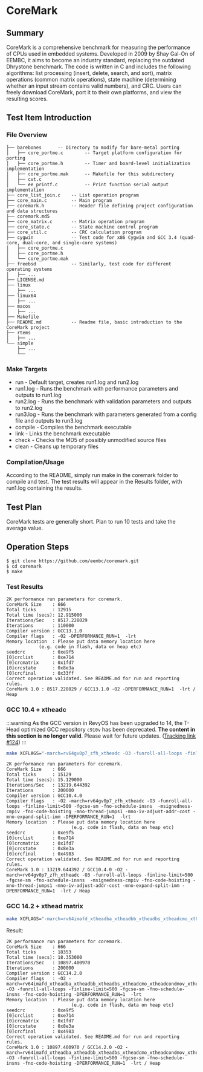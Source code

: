 # CoreMark

## Summary
CoreMark is a comprehensive benchmark for measuring the performance of CPUs used in embedded systems. Developed in 2009 by Shay Gal-On of EEMBC, it aims to become an industry standard, replacing the outdated Dhrystone benchmark. The code is written in C and includes the following algorithms: list processing (insert, delete, search, and sort), matrix operations (common matrix operations), state machine (determining whether an input stream contains valid numbers), and CRC. Users can freely download CoreMark, port it to their own platforms, and view the resulting scores.

## Test Item Introduction

### File Overview

```
├── barebones      -- Directory to modify for bare-metal porting
│   ├── core_portme.c        -- Target platform configuration for porting
│   ├── core_portme.h        -- Timer and board-level initialization implementation
│   ├── core_portme.mak      -- Makefile for this subdirectory
│   ├── cvt.c
│   └── ee_printf.c          -- Print function serial output implementation
├── core_list_join.c    -- List operation program
├── core_main.c         -- Main program
├── coremark.h          -- Header file defining project configuration and data structures
├── coremark.md5
├── core_matrix.c       -- Matrix operation program
├── core_state.c        -- State machine control program
├── core_util.c         -- CRC calculation program
├── cygwin              -- Test code for x86 Cygwin and GCC 3.4 (quad-core, dual-core, and single-core systems)
│   ├── core_portme.c
│   ├── core_portme.h
│   └── core_portme.mak
├── freebsd             -- Similarly, test code for different operating systems
│   ├── ...
├── LICENSE.md
├── linux
│   ├── ...
├── linux64
│   ├── ...
├── macos
│   ├── ...
├── Makefile
├── README.md           -- Readme file, basic introduction to the CoreMark project
├── rtems
│   ├── ...
└── simple
    ├── ...
    └──
```

### Make Targets

- run - Default target, creates run1.log and run2.log
- run1.log - Runs the benchmark with performance parameters and outputs to run1.log
- run2.log - Runs the benchmark with validation parameters and outputs to run2.log
- run3.log - Runs the benchmark with parameters generated from a config file and outputs to run3.log
- compile - Compiles the benchmark executable
- link - Links the benchmark executable
- check - Checks the MD5 of possibly unmodified source files
- clean - Cleans up temporary files

### Compilation/Usage
According to the README, simply run make in the coremark folder to compile and test. The test results will appear in the Results folder, with run1.log containing the results.

## Test Plan
CoreMark tests are generally short. Plan to run 10 tests and take the average value.

## Operation Steps

```
$ git clone https://github.com/eembc/coremark.git
$ cd coremark
$ make
```

### Test Results

```
2K performance run parameters for coremark.
CoreMark Size    : 666
Total ticks      : 12915
Total time (secs): 12.915000
Iterations/Sec   : 8517.228029
Iterations       : 110000
Compiler version : GCC13.1.0
Compiler flags   : -O2 -DPERFORMANCE_RUN=1  -lrt
Memory location  : Please put data memory location here
            (e.g. code in flash, data on heap etc)
seedcrc          : 0xe9f5
[0]crclist       : 0xe714
[0]crcmatrix     : 0x1fd7
[0]crcstate      : 0x8e3a
[0]crcfinal      : 0x33ff
Correct operation validated. See README.md for run and reporting rules.
CoreMark 1.0 : 8517.228029 / GCC13.1.0 -O2 -DPERFORMANCE_RUN=1  -lrt / Heap
```

### GCC 10.4 + xtheadc

:::warning
As the GCC version in RevyOS has been upgraded to 14, the T-Head optimized GCC repository `c910v` has been deprecated. **The content in this section is no longer valid**. Please wait for future updates. ([Tracking link #124](https://github.com/revyos/revyos/issues/124))
:::

```bash
make XCFLAGS="-march=rv64gv0p7_zfh_xtheadc -O3 -funroll-all-loops -finline-limit=500 -fgcse-sm -fno-schedule-insns  -msignedness-cmpiv -fno-code-hoisting -mno-thread-jumps1 -mno-iv-adjust-addr-cost -mno-expand-split-imm"
```

```
2K performance run parameters for coremark.
CoreMark Size    : 666
Total ticks      : 15129
Total time (secs): 15.129000
Iterations/Sec   : 13219.644392
Iterations       : 200000
Compiler version : GCC10.4.0
Compiler flags   : -O2 -march=rv64gv0p7_zfh_xtheadc -O3 -funroll-all-loops -finline-limit=500 -fgcse-sm -fno-schedule-insns  -msignedness-cmpiv -fno-code-hoisting -mno-thread-jumps1 -mno-iv-adjust-addr-cost -mno-expand-split-imm -DPERFORMANCE_RUN=1  -lrt
Memory location  : Please put data memory location here
                        (e.g. code in flash, data on heap etc)
seedcrc          : 0xe9f5
[0]crclist       : 0xe714
[0]crcmatrix     : 0x1fd7
[0]crcstate      : 0x8e3a
[0]crcfinal      : 0x4983
Correct operation validated. See README.md for run and reporting rules.
CoreMark 1.0 : 13219.644392 / GCC10.4.0 -O2 -march=rv64gv0p7_zfh_xtheadc -O3 -funroll-all-loops -finline-limit=500 -fgcse-sm -fno-schedule-insns  -msignedness-cmpiv -fno-code-hoisting -mno-thread-jumps1 -mno-iv-adjust-addr-cost -mno-expand-split-imm -DPERFORMANCE_RUN=1  -lrt / Heap
```

### GCC 14.2 + xthead matrix

```bash
make XCFLAGS="-march=rv64imafd_xtheadba_xtheadbb_xtheadbs_xtheadcmo_xtheadcondmov_xtheadfmemidx_xtheadfmv_xtheadint_xtheadmac_xtheadmemidx_xtheadmempair_xtheadsync -O3 -funroll-all-loops -finline-limit=500 -fgcse-sm -fno-schedule-insns -fno-code-hoisting"
```

Result:

```
2K performance run parameters for coremark.
CoreMark Size    : 666
Total ticks      : 18353
Total time (secs): 18.353000
Iterations/Sec   : 10897.400970
Iterations       : 200000
Compiler version : GCC14.2.0
Compiler flags   : -O2 -march=rv64imafd_xtheadba_xtheadbb_xtheadbs_xtheadcmo_xtheadcondmov_xtheadfmemidx_xtheadfmv_xtheadint_xtheadmac_xtheadmemidx_xtheadmempair_xtheadsync -O3 -funroll-all-loops -finline-limit=500 -fgcse-sm -fno-schedule-insns -fno-code-hoisting -DPERFORMANCE_RUN=1  -lrt
Memory location  : Please put data memory location here
                        (e.g. code in flash, data on heap etc)
seedcrc          : 0xe9f5
[0]crclist       : 0xe714
[0]crcmatrix     : 0x1fd7
[0]crcstate      : 0x8e3a
[0]crcfinal      : 0x4983
Correct operation validated. See README.md for run and reporting rules.
CoreMark 1.0 : 10897.400970 / GCC14.2.0 -O2 -march=rv64imafd_xtheadba_xtheadbb_xtheadbs_xtheadcmo_xtheadcondmov_xtheadfmemidx_xtheadfmv_xtheadint_xtheadmac_xtheadmemidx_xtheadmempair_xtheadsync -O3 -funroll-all-loops -finline-limit=500 -fgcse-sm -fno-schedule-insns -fno-code-hoisting -DPERFORMANCE_RUN=1  -lrt / Heap
```

